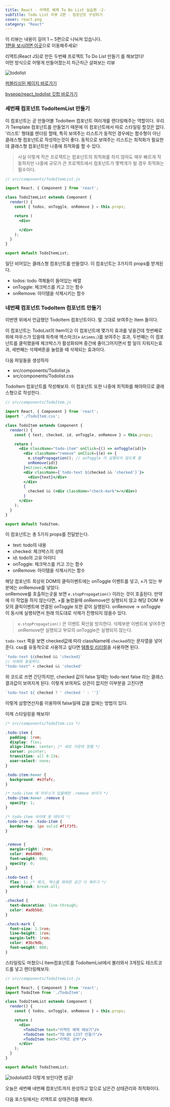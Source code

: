 ```yaml
---
title: React - 리액트 예제 To Do List 실습편 -2-
subTitle: Todo List 리뷰 2편 - 컴포넌트 구성하기
cover: react.png
category: "React"
---
```


  

이 리뷰는 내용이 길어 1 ~ 5편으로 나눠져 있습니다.  
[1편을 보시려면 이곳](https://byseop.netlify.com/react-immutablejs01/)으로 이동해주세요!
  
  


리액트(React JS)로 만든 두번째 프로젝트 To Do List 만들기 를 해보았다!  
어떤 방식으로 어떻게 만들어졌는지 차근차근 살펴보는 리뷰  
  
  


![todolist](./todolist.png)
  
[퍼블리싱된 페이지 바로가기](https://byseop.github.io/react_todolist/)  
  
[byseop/react_todolist 깃헙 바로가기](https://github.com/byseop/react_todolist)  
  
  

### 세번째 컴포넌트 TodoItemList 만들기  
  
이 컴포넌트는 곧 만들어볼 TodoItem 컴포넌트 여러개를 렌더링해주는 역할이다. 우리가 Template 컴포넌트를 만들었기 때문에 이 컴포넌트에서 따로 스타일링 할것은 없다.  
'리스트' 형태를 렌더링 할때, 특히 보여주는 리스트가 동적인 경우에는 함수형이 아닌 클래스형 컴포넌트로 작성하는것이 좋다. 동적으로 보여주는 리스트는 최적화가 필요한데 클래스형 컴포넌트만 나중에 최적화를 할 수 있다.  
> 사실 이렇게 작은 프로젝트는 컴포넌트의 최적화를 하지 않아도 매우 빠르게 작동하지만 나중에 규모가 큰 프로젝트에서 컴포넌트가 몇백개가 될 경우 최적화는 필수이다.  
  
```jsx
// src/components/TodoItemList.js

import React, { Component } from 'react';

class TodoItemList extends Component {
  render() {
    const { todos, onToggle, onRemove } = this.props;

    return (
      <div>

      </div>
    );
  }
}

export default TodoItemList;
```
일단 비어있는 클래스형 컴포넌트를 만들었다. 이 컴포넌트는 3가지의 props를 받게된다.  
* todos: todo 객체들이 들어있는 배열
* onToggle: 체크박스를 키고 끄는 함수
* onRemove: 아이템을 삭제시키는 함수
  

### 네번째 컴포넌트 TodoItem 컴포넌트 만들기  
이번엔 위에서 언급했던 TodoItem 컴포넌트이다. 말 그대로 보여주는 Item 들이다.  
  
이 컴포넌트는 TodoList의 Item이고 이 컴포넌트에 몇가지 효과를 넣을건데 첫번째로 위에 마우스가 있을때 좌측에 엑스마크(&times; <code>&tiems;</code>)를 보여주는 효과, 두번째는 이 컴포넌트를 클릭했을때 체크박스가 활성화되며 중간에 줄이그어지면서 할 일이 지워지는효과, 세번째는 삭제버튼을 눌렀을 때 삭제되는 효과이다.  
  
다음 파일들을 생성하자  
* src/components/Todolist.js
* src/components/Todolist.css  
  
TodoItem 컴포넌트를 작성해보자. 이 컴포넌트 또한 나중에 최적화를 해야하므로 클래스형으로 작성한다.  
  
```jsx
// src/components/TodoItem.js

import React, { Component } from 'react';
import './TodoItem.css';

class TodoItem extends Component {
  render() {
    const { text, checked, id, onToggle, onRemove } = this.props;

    return (
      <div className="todo-item" onClick={() => onToggle(id)}>
        <div className="remove" onClick={(e) => {
          e.stopPropagation(); // onToggle 이 실행되지 않도록 함
          onRemove(id)}
        }>&times;</div>
        <div className={`todo-text ${checked && 'checked'}`}>
          <div>{text}</div>
        </div>
        {
          checked && (<div className="check-mark">✓</div>)
        }
      </div>
    );
  }
}

export default TodoItem;
```
이 컴포넌트는 총 5가지 props를 전달받는다.  
* text: todo의 내용
* checked: 체크박스의 상태
* id: todo의 고유 아이디
* onToggle: 체크박스를 키고 끄는 함수
* onRemove: 아이템을 삭제시키는 함수  
  
해당 컴포넌트 최상위 DOM의 클릭이벤트에는 onToggle 이벤트를 넣고, &times;가 있는 부분에는 onRemove를 넣었다.  
onRemove를 호출하는곳을 보면 <code>e.stopPropagation()</code> 이라는 것이 호출된다. 만약에 이 작업을 하지 않는다면, &times;를 눌렀을때 onRemove만 실행되지 않고 해당 DOM 부모의 클릭이벤트에 연결된 onToggle 또한 같이 실행된다. onRemove -> onToggle 이 동시에 실행되면서 원래 의도대로 삭제가 진행되지 않을수 있다.  
  
> <code>e.stopPropagation()</code> 은 이벤트 확산을 방지한다. 삭제부분 이벤트에 넣어주면 onRemove만 실행되고 부모의 onToggle은 실행되지 않는다.  
  
<code>todo-text</code> 쪽을 보면 checked값에 따라 className에 <code>checked</code>라는 문자열을 넣어준다. css를 유동적으로 사용하고 싶다면 [템플릿 리터럴](https://byseop.netlify.com/es6-2-template-literals/)을 사용하면 된다.  
```jsx
`todo-text ${checked && 'checked}`
// 아래와 동일하다.
"todo-text" + checked && 'checked'
```  
위 코드로 쓰면 간단하지만, checked 값이 false 일때는 todo-text false 라는 클래스 결과값이 보여지게 된다. 이렇게 보여져도 상관이 없지만 이부분을 고친다면  
```jsx
`todo-text ${ checked ? ' checked ' : ''}`
```
이렇게 삼항연산자를 이용하여 false일때 값을 없애는 방법이 있다.  
  
이제 스타일링을 해보자!  
```css
/* src/components/TodoItem.css */

.todo-item {
  padding: 1rem;
  display: flex;
  align-items: center; /* 세로 가운데 정렬 */
  cursor: pointer;
  transition: all 0.15s;
  user-select: none;
}

.todo-item:hover {
  background: #e3fafc;
}

/* todo-item 에 마우스가 있을때만 .remove 보이기 */
.todo-item:hover .remove {
  opacity: 1;
}

/* todo-item 사이에 윗 테두리 */
.todo-item + .todo-item {
  border-top: 1px solid #f1f3f5;
}


.remove {
  margin-right: 1rem;
  color: #e64980;
  font-weight: 600;
  opacity: 0;
}

.todo-text {
  flex: 1; /* 체크, 엑스를 제외한 공간 다 채우기 */
  word-break: break-all;
}

.checked {
  text-decoration: line-through;
  color: #adb5bd;
}

.check-mark {
  font-size: 1.5rem;
  line-height: 1rem;
  margin-left: 1rem;
  color: #3bc9db;
  font-weight: 800;
}
```
스타일링도 마쳤으니 Item컴포넌트를 TodoItemList에서 불러와서 3개정도 테스트코드를 넣고 렌더링해보자.  
```jsx
// src/components/TodoItemList.js

import React, { Component } from 'react';
import TodoItem from './TodoItem';

class TodoItemList extends Component {
  render() {
    const { todos, onToggle, onRemove } = this.props;

    return (
      <div>
        <TodoItem text="리액트 예제 해보기"/>
        <TodoItem text="TO DO LIST 만들기"/>
        <TodoItem text="리액트 공부"/>
      </div>
    );
  }
}

export default TodoItemList;
```  
![todolist03](./react_todolist03.png)
이렇게 보인다면 성공!  
  
오늘은 세번째 네번째 컴포넌트까지 완성하고 앞으로 남은건 상태관리와 최적화이다.
  


다음 포스팅에서는 리액트로 상태관리를 해보자.